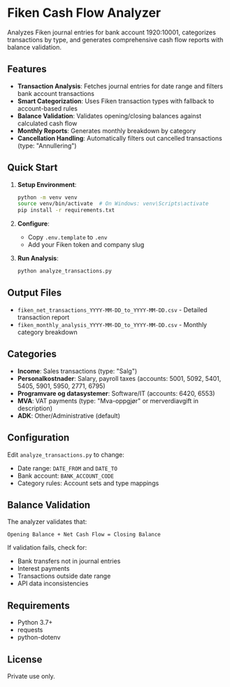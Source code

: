 # Fiken Cash Flow Analyzer

Analyzes Fiken journal entries for bank account 1920:10001, categorizes transactions by type, and generates comprehensive cash flow reports with balance validation.

## Features

- **Transaction Analysis**: Fetches journal entries for date range and filters bank account transactions
- **Smart Categorization**: Uses Fiken transaction types with fallback to account-based rules
- **Balance Validation**: Validates opening/closing balances against calculated cash flow
- **Monthly Reports**: Generates monthly breakdown by category
- **Cancellation Handling**: Automatically filters out cancelled transactions (type: "Annullering")

## Quick Start

1. **Setup Environment**:
   ```bash
   python -m venv venv
   source venv/bin/activate  # On Windows: venv\Scripts\activate
   pip install -r requirements.txt
   ```

2. **Configure**:
   - Copy `.env.template` to `.env`
   - Add your Fiken token and company slug

3. **Run Analysis**:
   ```bash
   python analyze_transactions.py
   ```

## Output Files

- `fiken_net_transactions_YYYY-MM-DD_to_YYYY-MM-DD.csv` - Detailed transaction report
- `fiken_monthly_analysis_YYYY-MM-DD_to_YYYY-MM-DD.csv` - Monthly category breakdown

## Categories

- **Income**: Sales transactions (type: "Salg")
- **Personalkostnader**: Salary, payroll taxes (accounts: 5001, 5092, 5401, 5405, 5901, 5950, 2771, 6795)
- **Programvare og datasystemer**: Software/IT (accounts: 6420, 6553)
- **MVA**: VAT payments (type: "Mva-oppgjør" or merverdiavgift in description)
- **ADK**: Other/Administrative (default)

## Configuration

Edit `analyze_transactions.py` to change:
- Date range: `DATE_FROM` and `DATE_TO`
- Bank account: `BANK_ACCOUNT_CODE`
- Category rules: Account sets and type mappings

## Balance Validation

The analyzer validates that:
```
Opening Balance + Net Cash Flow = Closing Balance
```

If validation fails, check for:
- Bank transfers not in journal entries
- Interest payments
- Transactions outside date range
- API data inconsistencies

## Requirements

- Python 3.7+
- requests
- python-dotenv

## License

Private use only.